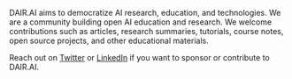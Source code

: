DAIR.AI aims to democratize AI research, education, and technologies. We are a community building open AI education and research. We welcome contributions such as articles, research summaries, tutorials, course notes, open source projects, and other educational materials.

Reach out on [Twitter](https://twitter.com/omarsar0) or [LinkedIn](https://www.linkedin.com/in/omarsar/) if you want to sponsor or contribute to DAIR.AI.

